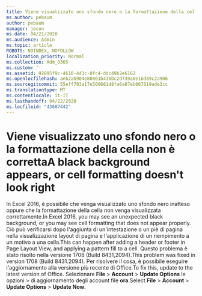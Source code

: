 ```yaml
---
title: Viene visualizzato uno sfondo nero o la formattazione della cella non è corretta
ms.author: pebaum
author: pebaum
manager: jecon
ms.date: 04/21/2020
ms.audience: Admin
ms.topic: article
ROBOTS: NOINDEX, NOFOLLOW
localization_priority: Normal
ms.collection: Adm_O365
ms.custom: ''
ms.assetid: 92095f9c-4610-443c-8fc4-ddc49b2e6162
ms.openlocfilehash: aeb2ab904e80861b436bc2d739a0e16d89c2a906
ms.sourcegitcommit: 55eff703a17e500681d8fa6a87eb067019ade3cc
ms.translationtype: MT
ms.contentlocale: it-IT
ms.lasthandoff: 04/22/2020
ms.locfileid: "43687442"
---
```

# <a name="a-black-background-appears-or-cell-formatting-doesnt-look-right"></a><span data-ttu-id="dcc9d-102">Viene visualizzato uno sfondo nero o la formattazione della cella non è corretta</span><span class="sxs-lookup"><span data-stu-id="dcc9d-102">A black background appears, or cell formatting doesn't look right</span></span>

<span data-ttu-id="dcc9d-103">In Excel 2016, è possibile che venga visualizzato uno sfondo nero inatteso oppure che la formattazione della cella non venga visualizzata correttamente.</span><span class="sxs-lookup"><span data-stu-id="dcc9d-103">In Excel 2016, you may see an unexpected black background, or you may see cell formatting that does not appear properly.</span></span> <span data-ttu-id="dcc9d-104">Ciò può verificarsi dopo l'aggiunta di un'intestazione o un piè di pagina nella visualizzazione layout di pagina e l'applicazione di un riempimento a un motivo a una cella.</span><span class="sxs-lookup"><span data-stu-id="dcc9d-104">This can happen after adding a header or footer in Page Layout View, and applying a pattern fill to a cell.</span></span> <span data-ttu-id="dcc9d-105">Questo problema è stato risolto nella versione 1708 (Build 8431,2094).</span><span class="sxs-lookup"><span data-stu-id="dcc9d-105">This problem was fixed in version 1708 (Build 8431.2094).</span></span> <span data-ttu-id="dcc9d-106">Per risolvere il cosa, è possibile eseguire l'aggiornamento alla versione più recente di Office.</span><span class="sxs-lookup"><span data-stu-id="dcc9d-106">To fix this, update to the latest version of Office.</span></span> <span data-ttu-id="dcc9d-107">Selezionare **File** \> **Account** \> **Update Options** le opzioni \> di aggiornamento degli account file **ora**.</span><span class="sxs-lookup"><span data-stu-id="dcc9d-107">Select **File** \> **Account** \> **Update Options** \> **Update Now**.</span></span>
  

